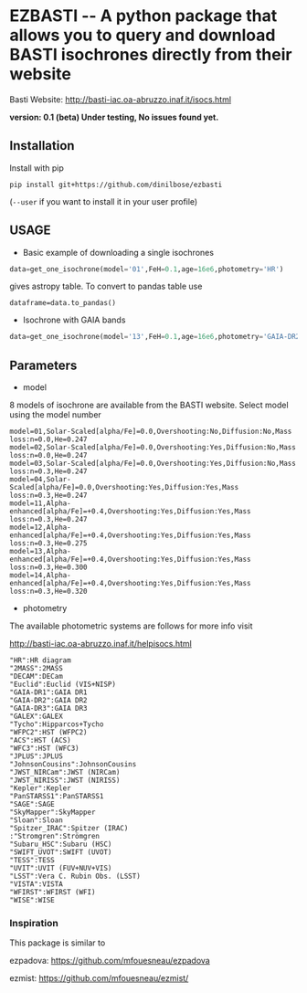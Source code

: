 EZBASTI -- A python package that allows you to query and download BASTI isochrones directly from their website
=======================================================================================================
Basti Website: http://basti-iac.oa-abruzzo.inaf.it/isocs.html

**version: 0.1 (beta) Under testing, No issues found yet.**

Installation
------------
Install with pip

```
pip install git+https://github.com/dinilbose/ezbasti
```
(`--user` if you want to install it in your user profile)


USAGE
-----
* Basic example of downloading a single isochrones
```python
data=get_one_isochrone(model='01',FeH=0.1,age=16e6,photometry='HR')
```
gives astropy table. To convert to pandas table use
```
dataframe=data.to_pandas()
```
* Isochrone with GAIA bands
```python
data=get_one_isochrone(model='13',FeH=0.1,age=16e6,photometry='GAIA-DR2')
```



Parameters
-----

* model

8 models of isochrone are available from the BASTI website. Select model using the model number

```
model=01,Solar-Scaled[alpha/Fe]=0.0,Overshooting:No,Diffusion:No,Mass loss:n=0.0,He=0.247
model=02,Solar-Scaled[alpha/Fe]=0.0,Overshooting:Yes,Diffusion:No,Mass loss:n=0.0,He=0.247
model=03,Solar-Scaled[alpha/Fe]=0.0,Overshooting:Yes,Diffusion:No,Mass loss:n=0.3,He=0.247
model=04,Solar-Scaled[alpha/Fe]=0.0,Overshooting:Yes,Diffusion:Yes,Mass loss:n=0.3,He=0.247
model=11,Alpha-enhanced[alpha/Fe]=+0.4,Overshooting:Yes,Diffusion:Yes,Mass loss:n=0.3,He=0.247
model=12,Alpha-enhanced[alpha/Fe]=+0.4,Overshooting:Yes,Diffusion:Yes,Mass loss:n=0.3,He=0.275
model=13,Alpha-enhanced[alpha/Fe]=+0.4,Overshooting:Yes,Diffusion:Yes,Mass loss:n=0.3,He=0.300
model=14,Alpha-enhanced[alpha/Fe]=+0.4,Overshooting:Yes,Diffusion:Yes,Mass loss:n=0.3,He=0.320
```

* photometry

The available photometric systems are follows for more info visit

http://basti-iac.oa-abruzzo.inaf.it/helpisocs.html


```
"HR":HR diagram
"2MASS":2MASS
"DECAM":DECam
"Euclid":Euclid (VIS+NISP)
"GAIA-DR1":GAIA DR1
"GAIA-DR2":GAIA DR2
"GAIA-DR3":GAIA DR3
"GALEX":GALEX
"Tycho":Hipparcos+Tycho
"WFPC2":HST (WFPC2)
"ACS":HST (ACS)
"WFC3":HST (WFC3)
"JPLUS":JPLUS
"JohnsonCousins":JohnsonCousins
"JWST_NIRCam":JWST (NIRCam)
"JWST_NIRISS":JWST (NIRISS)
"Kepler":Kepler
"PanSTARSS1":PanSTARSS1
"SAGE":SAGE
"SkyMapper":SkyMapper
"Sloan":Sloan
"Spitzer_IRAC":Spitzer (IRAC)
:"Stromgren":Strömgren
"Subaru_HSC":Subaru (HSC)
"SWIFT_UVOT":SWIFT (UVOT)
"TESS":TESS
"UVIT":UVIT (FUV+NUV+VIS)
"LSST":Vera C. Rubin Obs. (LSST)
"VISTA":VISTA
"WFIRST":WFIRST (WFI)
"WISE":WISE
```

### Inspiration
This package is similar to

ezpadova: https://github.com/mfouesneau/ezpadova

ezmist: https://github.com/mfouesneau/ezmist/
